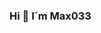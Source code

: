 ### Hi 👋 I´m Max033

<!--
**Max033/Max033** is a ✨ _special_ ✨ repository because its `README.md` (this file) appears on your GitHub profile   

Here are some ideas to get you started:

- 🔭 I am currently working on...
I am looking for job opportunities and/or projects.
- 🌱 I am currently learning...
I am currently finishing the career of Systems Analyst at the University of Lujan (Unlu)
I am also doing Argentina 4.0 program.
- 👯 I am looking to collaborate in...
I would like to venture into web development and I am open to projects of different kinds that help me expand my knowledge.
- 💬 Ask me about... Any questions or queries that may arise, you can contact me.
- 📫 How to contact me: ...
Contact me:
Linkedin: linkedin.com/in/maximiliano-iacoboni-964a47157
Gmail: maximiliano.iacoboni@gmail.com
- 😄 Pronouns: ...
Max033.
Maxpien.
- ⚡ Fun fact: ...
My skills:
Python, HTML5, CSS3, Javascript, Bootstrap.
-->
